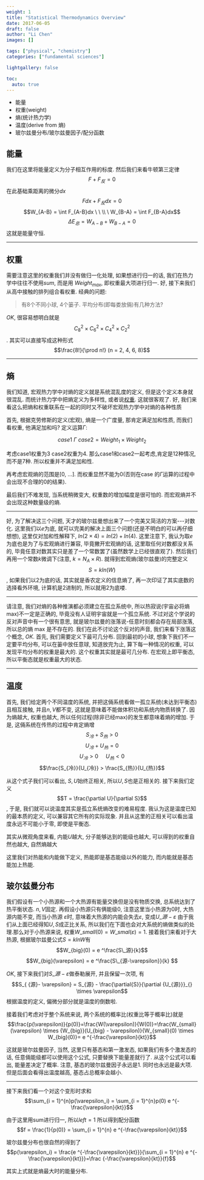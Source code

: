 ```yaml
---
weight: 1
title: "Statistical Thermodynamics Overview"
date: 2017-06-05
draft: false
author: "Li Chen"
images: []

tags: ["physical", "chemistry"]
categories: ["fundamental sciences"]

lightgallery: false

toc:
  auto: true
---
```

* 能量
* 权重(weight)
* 熵(统计热力学)
* 温度(derive from 熵)
* 玻尔兹曼分布/玻尔兹曼因子/配分函数


## 能量

我们在这里将能量定义为分子相互作用的标度. 然后我们来看牛顿第三定律 $$F + F_反 = 0$$
在此基础乘距离的微分$dx$ $$Fdx + F_反dx = 0$$ $$W_{A-B} = \int F_{A-B}dx \ \ \\ \  W_{B-A} = \int F_{B-A}dx$$  $$\Delta E_{总} = W_{A-B} + W_{B-A} = 0$$
这就是能量守恒. 



------------

## 权重

需要注意这里的权重我们并没有做归一化处理, 如果想进行归一的话, 我们在热力学中往往不使用$sum$, 而是用 $Weight_{max}$, 即权重最大项进行归一. 好, 接下来我们从高中接触的排列组合看权重. 经典的问题: 

> 有8个不同小球, 4个篓子. 平均分布(即每娄放倆)有几种方法? 

$OK$, 很容易想明白就是$$C_8^2 \times C_6^2 \times C_4^2 \times C_2^2$$. 其实可以直接写成这种形式$$\frac{8!}{\prod n!} (n = 2, 4, 6, 8)$$

-----------------



## 熵


我们知道, 宏观热力学中对熵的定义就是系统混乱度的定义, 但是这个定义本身就很混乱. 而统计热力学中把熵定义为多样性, 或者说[权重](#权重). 这就很客观了. 好, 我们来看这么把熵和权重联系在一起的同时又不破坏宏观热力学中对熵的各种性质

首先, 根据克劳修斯的定义(宏观), 熵是一个广度量, 那肯定满足加和性质, 而我们看权重, 他满足加和吗? 定义运算$\Gamma$:

$$case1 \ \Gamma \ case 2 = Weight_1 \times Weight_2$$

考虑case1权重为3 case2权重为4. 那么case1和case2一起考虑,肯定是12种情况, 而不是7种. 所以权重并不满足加和性. 

再考虑宏观熵的范围是[0, ...]. 而权重显然不能为0(否则在case 的$\Gamma$运算的过程中会出现不合理的$0$的结果). 

最后我们不难发现, 当系统稍微变大, 权重数的增加幅度是很可怕的. 而宏观熵并不会出现这种数量级的熵. 

---------

好, 为了解决这三个问题, 天才的玻尔兹曼想出来了一个完美又简洁的方案---对数化. 这里我们以$e$为底, 就可以完美的解决上面三个问题(还是不明白的可以再仔细想想), 这里仅对加和性解释下, $ln(2 \times 4) = ln(2) + ln(4)$. 这里注意下, 我认为取$e$为底也是为了与宏观熵进行兼容, 毕竟撇开宏观熵的话, 这里取任何对数都没关系的, 毕竟任意对数其实只是差了一个常数罢了(虽然数学上已经很直观了). 然后我们再用一个常数$k$微调下(注意, $k = N_A \times R$). 就得到宏观熵(玻尔兹曼)的完整定义$$S = k ln(W)$$, 如果我们以2为底的话, 其实就是香农定义的信息熵了, 再一次印证了其实底数的选择看外环境, 计算机是2进制的, 所以就用2为底喽. 

----------

请注意, 我们对熵的各种推演都必须建立在孤立系统中, 所以热寂说(宇宙必将熵 max)不一定是正确的, 毕竟没有人证明宇宙就是一个孤立系统. 不过对这个学说的反对声音中有一个很有意思, 就是玻尔兹曼的涨落说-任意时刻都会存在局部涨落, 所以总的熵 max 是不存在的. 我们在此不讨论这个反对的声音, 我们来看下涨落这个概念, $OK$. 首先, 我们需要定义下最可几分布. 回到最初的小球, 想象下我们不一定要平均分布, 可以在篓中放任意球, 知道放完为止, 算下每一种情况的权重, 可以发现平均分布的权重是最大的. 这个权重其实就是最可几分布. 在宏观上即平衡态, 所以平衡态就是权重最大的状态. 

----------------

## 温度

首先, 我们给定两个不同温度的系统,  并把这倆系统看做一孤立系统(未达到平衡态)且相互接触, 并且$n, V$都不变, 这就是意味着不能做体积功和系统内物质转换了. 因为熵越大, 权重也越大, 所以任何过程(除非已经max)的发生都意味着熵的增加. 于是, 这倆系统在传热的过程中肯定熵增$$S_{冷} + S_{热} > 0$$ $$U_{冷} + U_{热} = 0$$ $$U_{冷} > 0 \ \ \ \ \  U_{热}<0 $$ $$\frac{S_{冷}}{U_{冷}} > \frac{S_{热}}{U_{热}}$$

从这个式子我们可以看出, $S, U$始终正相关, 所以$U, S$也是正相关的. 接下来我们定义$$T = \frac{\partial U}{\partial S}$$, 于是, 我们就可以说温度其实是孤立系统熵改变的难易程度. 我认为这是温度已知的最本质的定义, 可以兼容其它所有的实际现象. 并且从这里的正相关可以看出温度永远不可能小于零, 即使是平衡态. 

其实从微观角度来看, 内能$U$越大, 分子能够达到的能级也越大, 可以得到的权重自然也越大, 自然熵越大

这里我们对热能和内能做下定义, 热能即是基态能级以外的能力, 而内能就是基态能加上热能. 

## 玻尔兹曼分布

我们假设有一个小热源和一个大热源有能量交换但是没有物质交换, 总系统达到了热平衡状态. $n, V$固定. 再假设小热源只有俩能级$0$, 注意这里当小热源为0时, 大热源内能不变, 而当小热源 $\varepsilon$时, 意味着大热源的内能会失去$\varepsilon$, 变成$U\_{源} - \varepsilon$ 由于我们从上面已经得知$U, S$成正比关系, 所以我们在下面也会对大系统的熵做类似的处理.那么对于小热源来说, 权重$W\_{small} (0) = W\_{smal}(\varepsilon) = 1$. 接着我们来看对于大热源, 根据玻尔兹曼公式$S = k ln W$有  $$W_{big}(0) = e ^\frac{S\_源}{k}$$ $$W_{big}(\varepsilon) = e ^\frac{S\_{源-\varepsilon}}{k} $$

$OK$, 接下来我们对$S\_{源-\varepsilon}$做泰勒展开, 并且保留一次项, 有$$S_{ {源}- \varepsilon} = S_{源} - \frac{\partial{S}}{\partial {U_{源}}}_{} \times \varepsilon$$
根据温度的定义, 偏微分部分就是温度的倒数啦. 

接着我们考虑对于整个系统来说, 两个系统的概率比(权重比等于概率比)就是
$$\frac{p(\varepsilon)}{p(0)}=\frac{W(\varepsilon)}{W(0)}=\frac{W_{small}(\varepsilon) \times {W_{big}}(U_{big} - \varepsilon)}{W_{small}(0) \times W_{big}(0)}= e ^{-\frac{\varepsilon}{kt}}$$

这就是玻尔兹曼因子, 当然, 这里只有基态和第一激发态, 如果我们有多个激发态的话, 任意倆能级都可以使用这个公式, 只要替换下能量差就行了. 从这个公式可以看出, 能量差决定了概率. 注意, 基态的玻尔兹曼因子永远是1. 同时也永远是最大项. 但是后面会看得出温度越高, 基态占总概率会越小. 


----------------

接下来我们看一个对这个变形时求和$$\sum_{i = 1}^{n}p(\varepsilon_i) = \sum_{i = 1}^{n}p(0) e ^{-\frac{\varepsilon}{kt}}$$
 
 由于这里用sum进行归一, 所以$left = 1$
 所以得到配分函数$$f = \frac{1}{p(0)} = \sum_{i = 1}^{n} e ^{-\frac{\varepsilon}{kt}}$$
 
 玻尔兹曼分布也很自然的得到了
 $$p(\varepsilon_i) =  \frac{e ^{-\frac{\varepsilon}{kt}}}{\sum_{i = 1}^{n} e ^{-\frac{\varepsilon}{kt}}}=\frac {-\frac{\varepsilon}{kt}}{f}$$
 
 
 其实上式就是熵最大时的能量分布.
